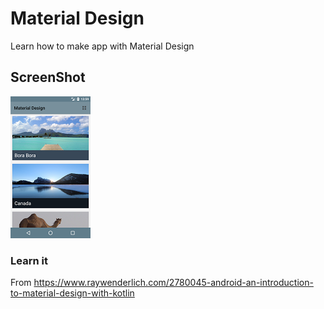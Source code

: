 # Material Design
Learn how to make app with Material Design

## ScreenShot
![1](https://github.com/abdhilabs/MaterialDesign/blob/master/ss.png)

### Learn it 
From https://www.raywenderlich.com/2780045-android-an-introduction-to-material-design-with-kotlin
